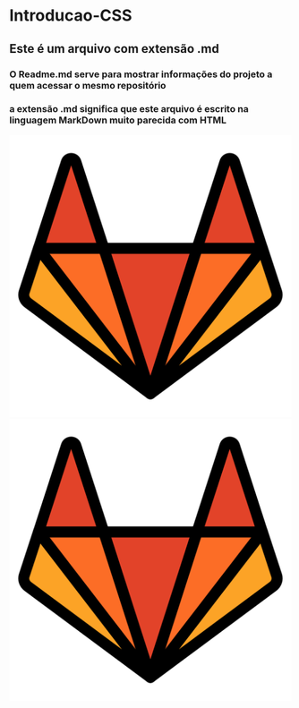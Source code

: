# Introducao-CSS
## Este é um arquivo com extensão .md
### O Readme.md serve para mostrar informações do projeto  a quem  acessar o mesmo repositório

### a extensão .md significa que este arquivo é escrito na linguagem MarkDown muito parecida com HTML


![imagem muito legal](./imagem%20legal.png)
<img src=" ./imagem%20legal.png" alt="imagem muito legal">


